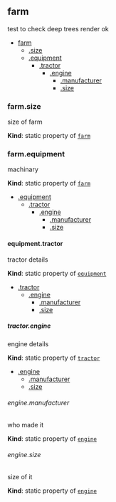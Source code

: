 <a name="module_farm"></a>
## farm
test to check deep trees render ok


* [farm](#module_farm)
    * [.size](#module_farm.size)
    * [.equipment](#module_farm.equipment)
        * [.tractor](#module_farm.equipment.tractor)
            * [.engine](#module_farm.equipment.tractor.engine)
                * [.manufacturer](#module_farm.equipment.tractor.engine.manufacturer)
                * [.size](#module_farm.equipment.tractor.engine.size)

<a name="module_farm.size"></a>
### farm.size
size of farm

**Kind**: static property of <code>[farm](#module_farm)</code>  
<a name="module_farm.equipment"></a>
### farm.equipment
machinary

**Kind**: static property of <code>[farm](#module_farm)</code>  

* [.equipment](#module_farm.equipment)
    * [.tractor](#module_farm.equipment.tractor)
        * [.engine](#module_farm.equipment.tractor.engine)
            * [.manufacturer](#module_farm.equipment.tractor.engine.manufacturer)
            * [.size](#module_farm.equipment.tractor.engine.size)

<a name="module_farm.equipment.tractor"></a>
#### equipment.tractor
tractor details

**Kind**: static property of <code>[equipment](#module_farm.equipment)</code>  

* [.tractor](#module_farm.equipment.tractor)
    * [.engine](#module_farm.equipment.tractor.engine)
        * [.manufacturer](#module_farm.equipment.tractor.engine.manufacturer)
        * [.size](#module_farm.equipment.tractor.engine.size)

<a name="module_farm.equipment.tractor.engine"></a>
##### tractor.engine
engine details

**Kind**: static property of <code>[tractor](#module_farm.equipment.tractor)</code>  

* [.engine](#module_farm.equipment.tractor.engine)
    * [.manufacturer](#module_farm.equipment.tractor.engine.manufacturer)
    * [.size](#module_farm.equipment.tractor.engine.size)

<a name="module_farm.equipment.tractor.engine.manufacturer"></a>
###### engine.manufacturer
who made it

**Kind**: static property of <code>[engine](#module_farm.equipment.tractor.engine)</code>  
<a name="module_farm.equipment.tractor.engine.size"></a>
###### engine.size
size of it

**Kind**: static property of <code>[engine](#module_farm.equipment.tractor.engine)</code>  
